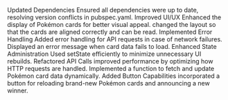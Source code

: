 Updated Dependencies
 Ensured all dependencies were up to date, resolving version conflicts in pubspec.yaml.
 Improved UI/UX
 Enhanced the display of Pokémon cards for better visual appeal.
 changed the layout so that the cards are aligned correctly and can be read. Implemented Error Handling
 Added error handling for API requests in case of network failures.
 Displayed an error message when card data fails to load.
 Enhanced State Administration Used setState efficiently to minimize unnecessary UI rebuilds.
 Refactored API Calls
 improved performance by optimizing how HTTP requests are handled. Implemented a function to fetch and update Pokémon card data dynamically.
 Added Button Capabilities incorporated a button for reloading brand-new Pokémon cards and announcing a new winner.
